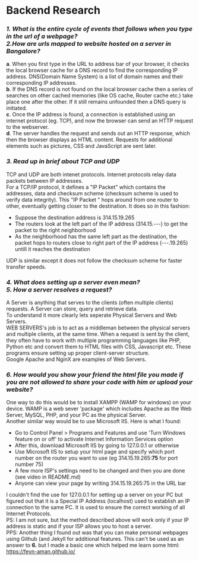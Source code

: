 # Backend Research

### *1. What is the entire cycle of events that follows when you type in the url of a webpage? <br/> 2.How are urls mapped to website hosted on a server in Bangalore?*


__a__.  When you first type in the URL to address bar of your browser, it  checks the local browser cache for a DNS record to find the corresponding IP address.
DNS(Domain Name System) is a list of domain names and their corresponding IP addresses. <br /> 
__b__.  If the DNS record is not found on the local browser cache 
then a series of searches on other cached memories (like OS cache, Router cache etc.) take place one after the other. If it still remains unfounded then a DNS query is initiated.<br /> 
__c__.  Once the IP address is found, a connection is established using an internet protocol (eg. TCP), and now the browser can send an HTTP request to the webserver.<br />
__d__.  The server handles the
request and sends out an HTTP response, which then the browser displays as HTML content. Requests for additional elements such as pictures, CSS and JavaScript
are sent later.<br/>

### *3. Read up in brief about TCP and UDP*
TCP and UDP are both intenet protocols. Internet protocols relay data packets between IP addresses. <br />
For a TCP/IP protocol, it defines a "IP Packet" which contains the addresses, data and checksum scheme (checksum scheme is used to verify data integrity). This "IP Packet " hops around from one router to other, eventually getting closer to the destination. It does so in this fashion:<br />
- Suppose the destination address is 314.15.19.265<br />
- The routers look at the left part of the IP address (314.15.---) to get the packet to the right neighborhood<br />
- As the neighborhood has the same left part as the destination, the packet hops to routers close to right part of the IP 
address (---.19.265) untill it reaches the destination<br />

UDP is similar except it does not follow the checksum scheme for faster transfer speeds.

### *4. What does setting up a server even mean?* <br /> *5. How a server resolves a request?*
A Server is anything that serves to the clients (often multiple clients) requests. A Server can store, query and retrieve data. <br />
To understand it more clearly lets seperate Physical Servers and Web Servers. <br />
WEB SERVERS's job is to act as a middleman between the physical servers and multiple clients, at the same time. When a request is sent by the client, they often have to work with multiple programming languages like PHP, Python etc and convert them to HTML files with CSS, Javascript etc. These programs ensure setting up proper client-server structure.<br />
Google Apache and NginX are examples of Web Servers.<br />

### *6. How would you show your friend the html file you made if you are not allowed to share your code with him or upload your website?*
One way to do this would be to install XAMPP (WAMP for windows) on your device. WAMP is a web sever 'package' which includes Apache as the Web Server, MySQL, PHP, and your PC as the physical Server.<br />
Another similar way would be to use Microsoft IIS. Here is what I found: <br />

- Go to Control Panel > Programs and Features and use 'Turn Windows feature on or off' to activate Internet Information Services option
- After this, download Microsoft IIS by going to 127.0.0.1 or otherwise
- Use Microsoft IIS to setup your html page and specify which port number on the router you want to use (eg 314.15.19.265:**75** for port number 75)
- A few more ISP's settings need to be changed and then you are done (see video in README.md)
- Anyone can view your page by writing 314.15.19.265:75 in the URL bar

I couldn't find the use for 127.0.0.1 for setting up a server on your PC but figured out that it is a Special IP Address (localhost) used to establish an IP connection to the same PC. It is used to ensure the correct working of all Internet Protocols.<br />
PS: I am not sure, but the method described above will work only if your IP address is static and if your ISP allows you to host a server.<br />
PPS: Another thing I found out was that you can make personal webpages using Github (and Jekyll for additional features. This can't be used as an answer to **6.** but I made a basic one which helped me learn some html: https://feyn-aman.github.io/

